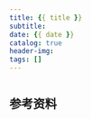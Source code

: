 ```yaml
---
title: {{ title }}
subtitle:
date: {{ date }}
catalog: true
header-img:
tags: []
---
```

# 


##


## 参考资料
> 

